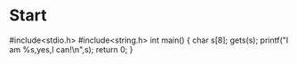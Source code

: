 # Start
#include<stdio.h>
#include<string.h>
int main()
{
	char s[8];
	gets(s);
	printf("I am %s,yes,I can!\n",s);
	return 0;
}
